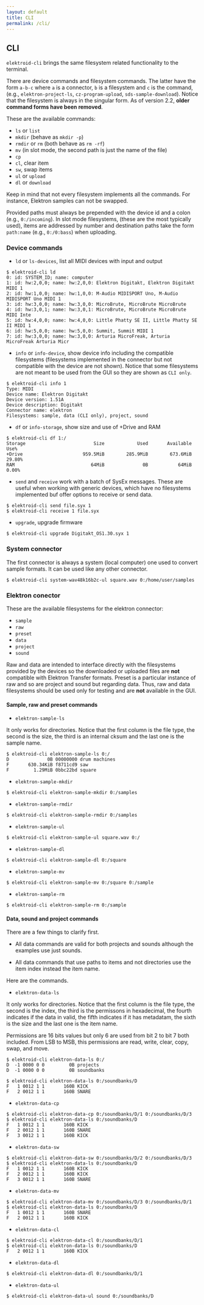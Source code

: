 ```yaml
---
layout: default
title: CLI
permalink: /cli/
---
```


## CLI

`elektroid-cli` brings the same filesystem related functionality to the terminal.

There are device commands and filesystem commands. The latter have the form `a-b-c` where `a` is a connector, `b` is a filesystem and `c` is the command, (e.g., `elektron-project-ls`, `cz-program-upload`, `sds-sample-download`). Notice that the filesystem is always in the singular form. As of version 2.2, **older command forms have been removed**.

These are the available commands:

* `ls` or `list`
* `mkdir` (behave as `mkdir -p`)
* `rmdir` or `rm` (both behave as `rm -rf`)
* `mv` (in slot mode, the second path is just the name of the file)
* `cp`
* `cl`, clear item
* `sw`, swap items
* `ul` or `upload`
* `dl` or `download`

Keep in mind that not every filesystem implements all the commands. For instance, Elektron samples can not be swapped.

Provided paths must always be prepended with the device id and a colon (e.g., `0:/incoming`). In slot mode filesystems, (these are the most typically used), items are addressed by number and destination paths take the form `path:name` (e.g., `0:/0:bass`) when uploading.

### Device commands

* `ld` or `ls-devices`, list all MIDI devices with input and output

```
$ elektroid-cli ld
0: id: SYSTEM_ID; name: computer
1: id: hw:2,0,0; name: hw:2,0,0: Elektron Digitakt, Elektron Digitakt MIDI 1
2: id: hw:1,0,0; name: hw:1,0,0: M-Audio MIDISPORT Uno, M-Audio MIDISPORT Uno MIDI 1
3: id: hw:3,0,0; name: hw:3,0,0: MicroBrute, MicroBrute MicroBrute
4: id: hw:3,0,1; name: hw:3,0,1: MicroBrute, MicroBrute MicroBrute MIDI Inte
5: id: hw:4,0,0; name: hw:4,0,0: Little Phatty SE II, Little Phatty SE II MIDI 1
6: id: hw:5,0,0; name: hw:5,0,0: Summit, Summit MIDI 1
7: id: hw:3,0,0; name: hw:3,0,0: Arturia MicroFreak, Arturia MicroFreak Arturia Micr
```

* `info` or `info-device`, show device info including the compatible filesystems (filesystems implemented in the connector but not compatible with the  device are not shown). Notice that some filesystems are not meant to be used from the GUI so they are shown as `CLI only`.

```
$ elektroid-cli info 1
Type: MIDI
Device name: Elektron Digitakt
Device version: 1.51A
Device description: Digitakt
Connector name: elektron
Filesystems: sample, data (CLI only), project, sound
```

* `df` or `info-storage`, show size and use of +Drive and RAM

```
$ elektroid-cli df 1:/
Storage                         Size            Used       Available       Use%
+Drive                      959.5MiB        285.9MiB        673.6MiB     29.80%
RAM                            64MiB              0B           64MiB      0.00%
```

* `send` and `receive` work with a batch of SysEx messages. These are useful when working with generic devices, which have no filesystems implemented buf offer options to receive or send data.

```
$ elektroid-cli send file.syx 1
$ elektroid-cli receive 1 file.syx
```

* `upgrade`, upgrade firmware

```
$ elektroid-cli upgrade Digitakt_OS1.30.syx 1
```

### System connector

The first connector is always a system (local computer) one used to convert sample formats. It can be used like any other connector.

```
$ elektroid-cli system-wav48k16b2c-ul square.wav 0:/home/user/samples
```

### Elektron conector

These are the available filesystems for the elektron connector:

* `sample`
* `raw`
* `preset`
* `data`
* `project`
* `sound`

Raw and data are intended to interface directly with the filesystems provided by the devices so the downloaded or uploaded files are **not** compatible with Elektron Transfer formats. Preset is a particular instance of raw and so are project and sound but regarding data. Thus, raw and data filesystems should be used only for testing and are **not** available in the GUI.

#### Sample, raw and preset commands

* `elektron-sample-ls`

It only works for directories. Notice that the first column is the file type, the second is the size, the third is an internal cksum and the last one is the sample name.

```
$ elektroid-cli elektron-sample-ls 0:/
D              0B 00000000 drum machines
F       630.34KiB f8711cd9 saw
F         1.29MiB 0bbc22bd square
```

* `elektron-sample-mkdir`

```
$ elektroid-cli elektron-sample-mkdir 0:/samples
```

* `elektron-sample-rmdir`

```
$ elektroid-cli elektron-sample-rmdir 0:/samples
```

* `elektron-sample-ul`

```
$ elektroid-cli elektron-sample-ul square.wav 0:/
```

* `elektron-sample-dl`

```
$ elektroid-cli elektron-sample-dl 0:/square
```

* `elektron-sample-mv`

```
$ elektroid-cli elektron-sample-mv 0:/square 0:/sample
```

* `elektron-sample-rm`

```
$ elektroid-cli elektron-sample-rm 0:/sample
```

#### Data, sound and project commands

There are a few things to clarify first.

* All data commands are valid for both projects and sounds although the examples use just sounds.

* All data commands that use paths to items and not directories use the item index instead the item name.

Here are the commands.

* `elektron-data-ls`

It only works for directories. Notice that the first column is the file type, the second is the index, the third is the permissons in hexadecimal, the fourth indicates if the data in valid, the fifth indicates if it has metadatam, the sixth is the size and the last one is the item name.

Permissions are 16 bits values but only 6 are used from bit 2 to bit 7 both included. From LSB to MSB, this permissions are read, write, clear, copy, swap, and move.

```
$ elektroid-cli elektron-data-ls 0:/
D  -1 0000 0 0         0B projects
D  -1 0000 0 0         0B soundbanks
```

```
$ elektroid-cli elektron-data-ls 0:/soundbanks/D
F   1 0012 1 1       160B KICK
F   2 0012 1 1       160B SNARE
```

* `elektron-data-cp`

```
$ elektroid-cli elektron-data-cp 0:/soundbanks/D/1 0:/soundbanks/D/3
$ elektroid-cli elektron-data-ls 0:/soundbanks/D
F   1 0012 1 1       160B KICK
F   2 0012 1 1       160B SNARE
F   3 0012 1 1       160B KICK
```

* `elektron-data-sw`

```
$ elektroid-cli elektron-data-sw 0:/soundbanks/D/2 0:/soundbanks/D/3
$ elektroid-cli elektron-data-ls 0:/soundbanks/D
F   1 0012 1 1       160B KICK
F   2 0012 1 1       160B KICK
F   3 0012 1 1       160B SNARE
```

* `elektron-data-mv`

```
$ elektroid-cli elektron-data-mv 0:/soundbanks/D/3 0:/soundbanks/D/1
$ elektroid-cli elektron-data-ls 0:/soundbanks/D
F   1 0012 1 1       160B SNARE
F   2 0012 1 1       160B KICK
```

* `elektron-data-cl`

```
$ elektroid-cli elektron-data-cl 0:/soundbanks/D/1
$ elektroid-cli elektron-data-ls 0:/soundbanks/D
F   2 0012 1 1       160B KICK
```

* `elektron-data-dl`

```
$ elektroid-cli elektron-data-dl 0:/soundbanks/D/1
```

* `elektron-data-ul`

```
$ elektroid-cli elektron-data-ul sound 0:/soundbanks/D
```
